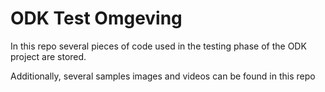 # ODK Test Omgeving

In this repo several pieces of code used in the testing phase of the ODK project are stored.

Additionally, several samples images and videos can be found in this repo
